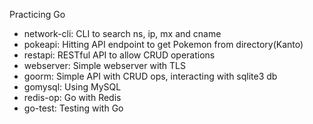 Practicing Go

- network-cli: CLI to search ns, ip, mx and cname
- pokeapi: Hitting API endpoint to get Pokemon from directory(Kanto)
- restapi: RESTful API to allow CRUD operations
- webserver: Simple webserver with TLS
- goorm: Simple API with CRUD ops, interacting with sqlite3 db
- gomysql: Using MySQL
- redis-op: Go with Redis
- go-test: Testing with Go
